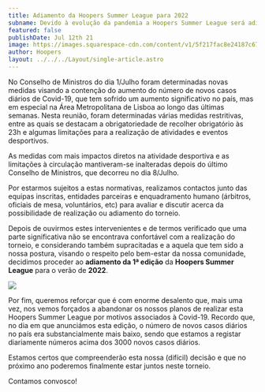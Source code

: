 ```yaml
---
title: Adiamento da Hoopers Summer League para 2022
subname: Devido à evolução da pandemia a Hoopers Summer League será adiada para 2022.
featured: false
publishDate: Jul 12th 21
image: https://images.squarespace-cdn.com/content/v1/5f217fac8e24187c674282cd/1626076519195-AXJ1NFMTPI8Z89WO0PE6/WhatsApp+Image+2021-07-02+at+15.46.18.jpeg?format=1500w
author: Hoopers
layout: ../../../Layout/single-article.astro
---
```

<!--StartFragment-->

No Conselho de Ministros do dia 1/Julho foram determinadas novas medidas visando a contenção do aumento do número de novos casos diários de Covid-19, que tem sofrido um aumento significativo no país, mas em especial na Área Metropolitana de Lisboa ao longo das últimas semanas. Nesta reunião, foram determinadas várias medidas restritivas, entre as quais se destacam a obrigatoriedade de recolher obrigatório às 23h e algumas limitações para a realização de atividades e eventos desportivos.

As medidas com mais impactos diretos na atividade desportiva e as limitações à circulação mantiveram-se inalteradas depois do último Conselho de Ministros, que decorreu no dia 8/Julho.

Por estarmos sujeitos a estas normativas, realizamos contactos junto das equipas inscritas, entidades parceiras e enquadramento humano (árbitros, oficiais de mesa, voluntários, etc) para avaliar e discutir acerca da possibilidade de realização ou adiamento do torneio.

Depois de ouvirmos estes intervenientes e de termos verificado que uma parte significativa não se encontrava confortável com a realização do torneio, e considerando também supracitadas e a aquela que tem sido a nossa postura, visando o respeito pelo bem-estar da nossa comunidade, decidimos proceder ao **adiamento da 1ª edição** da **Hoopers Summer League** para o verão de **2022**.

<!--EndFragment-->

![](https://images.squarespace-cdn.com/content/v1/5f217fac8e24187c674282cd/1626076519195-AXJ1NFMTPI8Z89WO0PE6/WhatsApp+Image+2021-07-02+at+15.46.18.jpeg?format=1500w)

<!--StartFragment-->

Por fim, queremos reforçar que é com enorme desalento que, mais uma vez, nos vemos forçados a abandonar os nossos planos de realizar esta Hoopers Summer League por motivos associados à Covid-19. Recordo que, no dia em que anunciámos esta edição, o número de novos casos diários no país era substancialmente mais baixo, sendo que estamos a registar diariamente números acima dos 3000 novos casos diários.

Estamos certos que compreenderão esta nossa (difícil) decisão e que no próximo ano poderemos finalmente estar juntos neste torneio.

Contamos convosco!

<!--EndFragment-->
